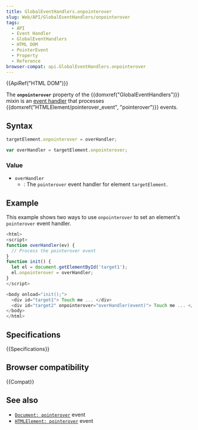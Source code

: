 ```yaml
---
title: GlobalEventHandlers.onpointerover
slug: Web/API/GlobalEventHandlers/onpointerover
tags:
  - API
  - Event Handler
  - GlobalEventHandlers
  - HTML DOM
  - PointerEvent
  - Property
  - Reference
browser-compat: api.GlobalEventHandlers.onpointerover
---
```

{{ApiRef("HTML DOM")}}

The **`onpointerover`** property of the
{{domxref("GlobalEventHandlers")}} mixin is an [event handler](/en-US/docs/Web/Events/Event_handlers) that
processes {{domxref("HTMLElement/pointerover_event", "pointerover")}} events.

## Syntax

```js
targetElement.onpointerover = overHandler;

var overHandler = targetElement.onpointerover;
```

### Value

- `overHandler`
  - : The `pointerover` event handler for element
    `targetElement`.

## Example

This example shows two ways to use `onpointerover` to set an element's
`pointerover` event handler.

```js
<html>
<script>
function overHandler(ev) {
  // Process the pointerover event
}
function init() {
  let el = document.getElementById('target1');
  el.onpointerover = overHandler;
}
</script>

<body onload="init();">
  <div id="target1"> Touch me ... </div>
  <div id="target2" onpointerover="overHandler(event)"> Touch me ... </div>
</body>
</html>
```

## Specifications

{{Specifications}}

## Browser compatibility

{{Compat}}

## See also

- [`Document: pointerover`](/en-US/docs/Web/API/Document/pointerover_event)
  event
- [`HTMLElement: pointerover`](/en-US/docs/Web/API/HTMLElement/pointerover_event)
  event
